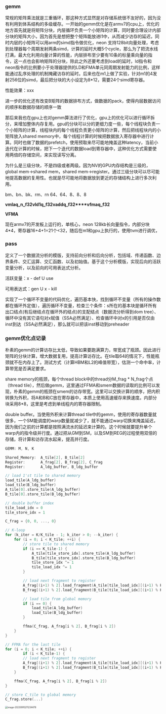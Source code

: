 ### gemm

常规的矩阵乘法就是三重循环，那这种方式显然是对存储系统很不友好的，因为没有利用到体系结构的多级缓存。一开始的gemm优化是在armv7的cpu上，优化的地方首先就是将矩阵分块，内层循环负责一个小矩阵的计算，同时要合理设计内部分块的矩阵大小，因为首先是想把整个矩阵能放进l1中，从而减少访存的延迟，同时内层的小矩阵可以用arm的simd指令做优化，neon 支持128bit向量处理，考虑到处理器每个周期发射两条simd，计算的延时大概5个cycle，那么为了把流水线打满，最大化利用向量计算的性能，内层排布至少要有10条的标量乘向量的指令，这一点也会影响矩阵的分块，除此之外还要考虑到load的延时，ld指令和neon指令的比例要小于处理器提供的LD和FMA单元同周期发射能力的比例，这样能通过乱序处理的机制掩藏访存的延时。后来也在m1上做了实验，针对m1的4发射256位的simd，最后把分块的大小设定为8*12，需要24个simd寄存器。

性能效果：xxx

进一步的优化还有改变B矩阵的数据排布方式，做数据的pack，使得内层数据访问的顺序和数据存储的顺序一致

那后来我也在gpu上也对gemm算法进行了优化，gpu上的优化可以进行循环拆分，来增加整体内存复用。gpu的分块可以分的更细力度一些，每个线程块负责一个小矩阵的计算，线程块内的每个线程负责更小矩阵的计算，然后把线程块内的小矩阵放入shared memory中，每个线程计算的时候把数据放入寄存器中进行计算。同时也做了数据的prefetch，使用预取来尽可能地掩盖这种latency，当前小迭代在计算的时候，把下一个迭代的数据load到寄存器中，这种优化方式需要使用两倍的存储空间，来实现读写分离。

为什么是三级分块，不是四级或者两级。因为NV的GPU内存结构是三级的，global mem->shared mem，shared mem->register。通过三级分块可以尽可能地提高数据的复用性。也就是尽可能地将数据放到更近的存储结构上进行多次利用。

bm、bn、bk、rm、rn 64、64、8、8、8

**vmlaq_n_f32****vld1q_f32****vaddq_f32****vfmaq_f32**

**VFMA**

现在armv7的开发板上运行的，单核心，neon 128kb长向量指令，内部分块4*4，寄存器16+4+1=21个<32，随后在m1和gpu上执行的，使用tvm进行调优，

### pass

定义了一个数据流分析的模版，支持前向分析和后向分析，包括域、传递函数、边界条件、交汇运算、交汇函数、以及初始值。基于这个分析模版，实现后向的活跃变量分析，以及前向的可用表达式分析。

活跃变量：x - def U use

可用表达式：gen U x - kill

实现了一个循环不变量的代码优化，遍历基本快，找到循环不变量（所有的操作数都在循环外定值），遍历循环不变量，检查三个条件：s所在的基本块是循环所有出口结点(有后继结点在循环外的结点)的支配结点（数据流分析得到dom tree）、循环中没有其它语句对x赋值（SSA必然满足）、检查循环中对x的引用是否仅由inst到达（SSA必然满足），那么就可以把该inst移动到preheader







### gemm优化点记录

朴素的gemm的计算访存比太低，导致如果要跑满算力，带宽成了瓶颈。因此进行矩阵的分块计算，增大数据复用，提高计算访存比。在tile取64的情况下，性能瓶颈就不在内存上了。测试方式（计算HBM和L2的峰值带宽），估测一个命中率，计算带宽是否满足要求。



share memory的瓶颈，每个thread block中的thread分M_frag * N_frag个点（thread tile），然后做gemm，这里通过FFMA和smem数据的读取的比例可以发现，朴素的gemm的瓶颈在smem的访存带宽。这里可以交换计算的顺序，把内积转换为外积，将A和B和C放在寄存器中，本质上使用高速缓存来换速度。内部分块采用8*8，这里是考虑到单线程内的寄存器限制。



double buffer。当使用外积来计算thread tile中的gemm，使用的寄存器数量就很多，一个SM能调度的warp数量就减少了，就不能通过warp切换来掩盖延迟，因为我们之前的计算都是按照满流水的延迟来计算的。这个时候就要提升单个warp内的指令级并行度。通过把从GM到SM，以及SM到REG的过程使用双倍的存储，将计算和访存流水起来，提高并行度。

```c++
GEMM: M, N, K

Shared_Memory:  A_tile[2], B_tile[2]
Register:       A_frag[2], B_frag[2], C_frag
Register:       A_ldg_buffer, B_ldg_buffer

// load 1'st tile to shared memory
load_tile(A_ldg_buffer)
load_tile(B_ldg_buffer)
A_tile[0].store_tile(A_ldg_buffer)
B_tile[0].store_tile(B_ldg_buffer)

// double buffer index
tile_load_idx = 0
tile_store_idx = 1

C_frag = {0, 0, ..., 0}

// K-loop
for (k_iter = K/K_tile - 1; k_iter > 0; --k_iter) {
    for (i = 0; i < K_tile; ++i) {
        // store tile to shared memory
        if (i == K_tile-1) {
            A_tile[tile_store_idx].store_tile(A_ldg_buffer)
            B_tile[tile_store_idx].store_tile(B_ldg_buffer)
            tile_store_idx ^= 1
            tile_load_idx ^= 1
        }

        // load next fragment to register
        A_frag[(i+1) % 2].load_fragment(A_tile[tile_load_idx][(i+1) % K_tile])
        B_frag[(i+1) % 2].load_fragment(B_tile[tile_load_idx][(i+1) % K_tile])

        // load tile from global memory
        if (i == 0) {
            load_tile(A_ldg_buffer)
            load_tile(B_ldg_buffer)
        }

        ffma(C_frag, A_frag[i % 2], B_frag[i % 2])
    }
}

// FFMA for the last tile
for (i = 0; i < K_tile; ++i) {
        if (i < K_tile-1) {
        // load next fragment to register
        A_frag[(i+1) % 2].load_fragment(A_tile[tile_load_idx][(i+1) % K_tile])
        B_frag[(i+1) % 2].load_fragment(B_tile[tile_load_idx][(i+1) % K_tile])
    }

    ffma(C_frag, A_frag[i % 2], B_frag[i % 2])
}

// store C_tile to global memory
C_frag.store(...)
```



<img src="https://wangyidipicgo.oss-cn-hangzhou.aliyuncs.com/image-20230910211234478.png" alt="image-20230910211234478" style="zoom:50%;" />
